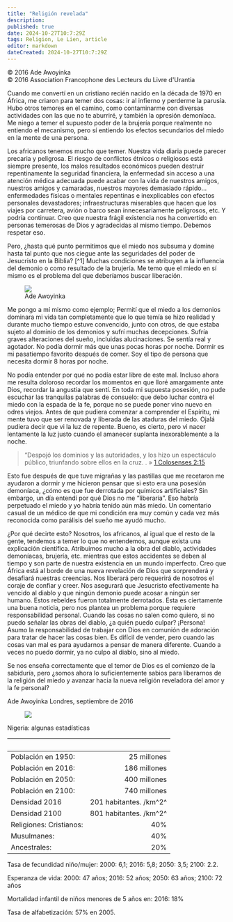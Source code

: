 ```yaml
---
title: "Religión revelada"
description: 
published: true
date: 2024-10-27T10:7:29Z
tags: Religion, Le Lien, article
editor: markdown
dateCreated: 2024-10-27T10:7:29Z
---
```


<p class="v-card tema v-sheet--gris claro aclarar-3 px-2">© 2016 Ade Awoyinka<br>© 2016 Association Francophone des Lecteurs du Livre d'Urantia</p>


Cuando me convertí en un cristiano recién nacido en la década de 1970 en África, me criaron para temer dos cosas: ir al infierno y perderme la parusía. Hubo otros temores en el camino, como contaminarme con diversas actividades con las que no te aburriré, y también la opresión demoníaca. Me niego a temer el supuesto poder de la brujería porque realmente no entiendo el mecanismo, pero sí entiendo los efectos secundarios del miedo en la mente de una persona.

Los africanos tenemos mucho que temer. Nuestra vida diaria puede parecer precaria y peligrosa. El riesgo de conflictos étnicos o religiosos está siempre presente, los malos resultados económicos pueden destruir repentinamente la seguridad financiera, la enfermedad sin acceso a una atención médica adecuada puede acabar con la vida de nuestros amigos, nuestros amigos y camaradas, nuestros mayores demasiado rápido... enfermedades físicas o mentales repentinas e inexplicables con efectos personales devastadores; infraestructuras miserables que hacen que los viajes por carretera, avión o barco sean innecesariamente peligrosos, etc. Y podría continuar. Creo que nuestra frágil existencia nos ha convertido en personas temerosas de Dios y agradecidas al mismo tiempo. Debemos respetar eso.

Pero, ¿hasta qué punto permitimos que el miedo nos subsuma y domine hasta tal punto que nos ciegue ante las seguridades del poder de Jesucristo en la Biblia? [^1] Muchas condiciones se atribuyen a la influencia del demonio o como resultado de la brujería. Me temo que el miedo en sí mismo es el problema del que deberíamos buscar liberación.

<figure id="Figure_7" class="image urantiapedia image-style-align-right">
<img src="/image/article/Le_Lien/images_02/071.jpg">
<figcaption>Ade Awoyinka</figcaption>
</figure>

Me pongo a mí mismo como ejemplo; Permití que el miedo a los demonios dominara mi vida tan completamente que lo que temía se hizo realidad y durante mucho tiempo estuve convencido, junto con otros, de que estaba sujeto al dominio de los demonios y sufrí muchas decepciones. Sufría graves alteraciones del sueño, incluidas alucinaciones. Se sentía real y agotador. No podía dormir más que unas pocas horas por noche. Dormir es mi pasatiempo favorito después de comer. Soy el tipo de persona que necesita dormir 8 horas por noche.

No podía entender por qué no podía estar libre de este mal. Incluso ahora me resulta doloroso recordar los momentos en que lloré amargamente ante Dios, recordar la angustia que sentí. En toda mi supuesta posesión, no pude escuchar las tranquilas palabras de consuelo: que debo luchar contra el miedo con la espada de la fe, porque no se puede poner vino nuevo en odres viejos. Antes de que pudiera comenzar a comprender el Espíritu, mi mente tuvo que ser renovada y liberada de las ataduras del miedo. Ojalá pudiera decir que vi la luz de repente. Bueno, es cierto, pero vi nacer lentamente la luz justo cuando el amanecer suplanta inexorablemente a la noche.

> “Despojó los dominios y las autoridades, y los hizo un espectáculo público, triunfando sobre ellos en la cruz. . » [1 Colosenses 2:15](/es/Bible/1_Colossians/2#v15)

Esto fue después de que tuve migrañas y las pastillas que me recetaron me ayudaron a dormir y me hicieron pensar que si esto era una posesión demoníaca, ¿cómo es que fue derrotada por químicos artificiales? Sin embargo, un día entendí por qué Dios no me “liberaría”. Eso habría perpetuado el miedo y yo habría tenido aún más miedo. Un comentario casual de un médico de que mi condición era muy común y cada vez más reconocida como parálisis del sueño me ayudó mucho.

¿Por qué decirte esto? Nosotros, los africanos, al igual que el resto de la gente, tendemos a temer lo que no entendemos, aunque exista una explicación científica. Atribuimos mucho a la obra del diablo, actividades demoníacas, brujería, etc. mientras que estos accidentes se deben al tiempo y son parte de nuestra existencia en un mundo imperfecto. Creo que África está al borde de una nueva revelación de Dios que sorprenderá y desafiará nuestras creencias. Nos liberará pero requerirá de nosotros el coraje de confiar y creer. Nos asegurará que Jesucristo efectivamente ha vencido al diablo y que ningún demonio puede acosar a ningún ser humano. Estos rebeldes fueron totalmente derrotados. Esta es ciertamente una buena noticia, pero nos plantea un problema porque requiere responsabilidad personal. Cuando las cosas no salen como quiero, si no puedo señalar las obras del diablo, ¿a quién puedo culpar? ¡Persona! Asumo la responsabilidad de trabajar con Dios en comunión de adoración para tratar de hacer las cosas bien. Es difícil de vender, pero cuando las cosas van mal es para ayudarnos a pensar de manera diferente. Cuando a veces no puedo dormir, ya no culpo al diablo, sino al miedo.

Se nos enseña correctamente que el temor de Dios es el comienzo de la sabiduría, pero ¿somos ahora lo suficientemente sabios para liberarnos de la religión del miedo y avanzar hacia la nueva religión reveladora del amor y la fe personal?

Ade Awoyinka Londres, septiembre de 2016

<figure id="Figure_8" class="image urantiapedia">
<img src="/image/article/Le_Lien/images_02/072.jpg">
</figure>

Nigeria: algunas estadísticas

| &nbsp; | &nbsp; |
| :--- | ---: |
| Población en 1950: | 25 millones |
| Población en 2016: | 186 millones |
| Población en 2050: | 400 millones |
| Población en 2100: | 740 millones |
| Densidad 2016 | 201 habitantes. /km^2^ |
| Densidad 2100 | 801 habitantes. /km^2^ |
| Religiones: Cristianos: | 40% |
| Musulmanes: | 40% |
| Ancestrales: | 20% |

Tasa de fecundidad niño/mujer: 2000: 6,1; 2016: 5,8; 2050: 3,5; 2100: 2.2.

Esperanza de vida: 2000: 47 años; 2016: 52 años; 2050: 63 años; 2100: 72 años

Mortalidad infantil de niños menores de 5 años en: 2016: 18%

Tasa de alfabetización: 57% en 2005.

